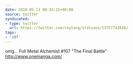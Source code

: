 ```yaml
---
date: 2010-05-11 00:33:15+00:00
source: twitter
syndicated:
- type: twitter
  url: https://twitter.com/roytang/statuses/13757742658/
tags:
- '107'
---
```


omg... Full Metal Alchemist #107 "The Final Battle" http://www.onemanga.com/